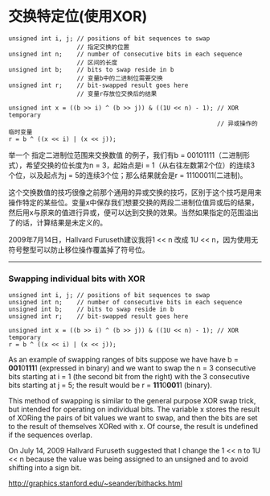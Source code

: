# 交换特定位(使用XOR) 

```
unsigned int i, j; // positions of bit sequences to swap
                   // 指定交换的位置
unsigned int n;    // number of consecutive bits in each sequence
                   // 区间的长度
unsigned int b;    // bits to swap reside in b
                   // 变量b中的二进制位需要交换
unsigned int r;    // bit-swapped result goes here
                   // 变量r存放位交换后的结果

unsigned int x = ((b >> i) ^ (b >> j)) & ((1U << n) - 1); // XOR temporary
                                                          // 异或操作的临时变量
r = b ^ ((x << i) | (x << j));

```
举一个 指定二进制位范围来交换数值 的例子，我们有b = 00101111（二进制形式），希望交换的位长度为n = 3，起始点是i = 1（从右往左数第2个位）的连续3个位，以及起点为j = 5的连续3个位；那么结果就会是r = 11100011(二进制)。

这个交换数值的技巧很像之前那个通用的异或交换的技巧，区别于这个技巧是用来操作特定的某些位。变量x中保存我们想要交换的两段二进制位值异或后的结果，然后用x与原来的值进行异或，便可以达到交换的效果。当然如果指定的范围溢出了的话，计算结果是未定义的。

2009年7月14日，Hallvard Furuseth建议我将1 << n 改成 1U << n，因为使用无符号整型可以防止移位操作覆盖掉了符号位。

***

### Swapping individual bits with XOR



```
unsigned int i, j; // positions of bit sequences to swap
unsigned int n;    // number of consecutive bits in each sequence
unsigned int b;    // bits to swap reside in b
unsigned int r;    // bit-swapped result goes here

unsigned int x = ((b >> i) ^ (b >> j)) & ((1U << n) - 1); // XOR temporary
r = b ^ ((x << i) | (x << j));
```

As an example of swapping ranges of bits suppose we have have b = **001**0**111**1  (expressed in binary) and we want to swap the n = 3 consecutive bits starting at i = 1 (the second bit from the right) with the 3 consecutive bits starting at j = 5; the result would be r =  **111**0**001**1 (binary).

This method of swapping is similar to the general purpose XOR swap trick, but intended for operating on individual bits.  The variable x  stores the result of XORing the pairs of bit values we want to swap,  and then the bits are set to the result of themselves XORed with x.   Of course, the result is undefined if the sequences overlap.

On July 14, 2009 Hallvard Furuseth suggested that I change the  1 << n to 1U << n because the value was being assigned to an unsigned and to avoid shifting into a sign bit. 


http://graphics.stanford.edu/~seander/bithacks.html